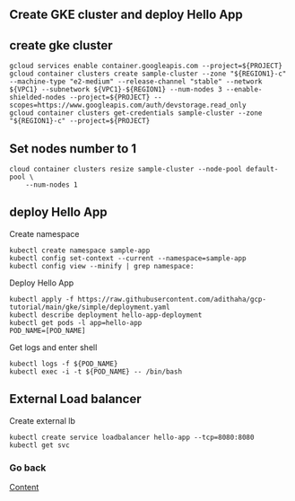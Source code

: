 ## Create GKE cluster and deploy Hello App
## create gke cluster
```
gcloud services enable container.googleapis.com --project=${PROJECT}
gcloud container clusters create sample-cluster --zone "${REGION1}-c" --machine-type "e2-medium" --release-channel "stable" --network ${VPC1} --subnetwork ${VPC1}-${REGION1} --num-nodes 3 --enable-shielded-nodes --project=${PROJECT} --scopes=https://www.googleapis.com/auth/devstorage.read_only 
gcloud container clusters get-credentials sample-cluster --zone "${REGION1}-c" --project=${PROJECT}
```
## Set nodes number to 1
```
cloud container clusters resize sample-cluster --node-pool default-pool \
    --num-nodes 1
```

## deploy Hello App
Create namespace
```
kubectl create namespace sample-app
kubectl config set-context --current --namespace=sample-app
kubectl config view --minify | grep namespace:
```
Deploy Hello App
```
kubectl apply -f https://raw.githubusercontent.com/adithaha/gcp-tutorial/main/gke/simple/deployment.yaml
kubectl describe deployment hello-app-deployment
kubectl get pods -l app=hello-app
POD_NAME=[POD_NAME]
```
Get logs and enter shell
```
kubectl logs -f ${POD_NAME}
kubectl exec -i -t ${POD_NAME} -- /bin/bash
```
## External Load balancer
Create external lb
```
kubectl create service loadbalancer hello-app --tcp=8080:8080
kubectl get svc
```

### Go back
[Content](https://github.com/adithaha/temp/blob/main/gke/readme.md)
